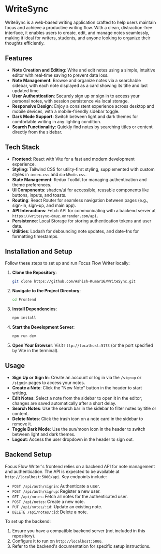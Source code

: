# WriteSync

WriteSync is a web-based writing application crafted to help users maintain focus and achieve a productive writing flow. With a clean, distraction-free interface, it enables users to create, edit, and manage notes seamlessly, making it ideal for writers, students, and anyone looking to organize their thoughts efficiently.

## Features

- **Note Creation and Editing**: Write and edit notes using a simple, intuitive editor with real-time saving to prevent data loss.
- **Note Management**: Browse and organize notes via a searchable sidebar, with each note displayed as a card showing its title and last updated time.
- **User Authentication**: Securely sign up or sign in to access your personal notes, with session persistence via local storage.
- **Responsive Design**: Enjoy a consistent experience across desktop and mobile devices, with a mobile-friendly sidebar toggle.
- **Dark Mode Support**: Switch between light and dark themes for comfortable writing in any lighting condition.
- **Search Functionality**: Quickly find notes by searching titles or content directly from the sidebar.

## Tech Stack

- **Frontend**: React with Vite for a fast and modern development experience.
- **Styling**: Tailwind CSS for utility-first styling, supplemented with custom styles in `index.css` and `darkMode.css`.
- **State Management**: Redux Toolkit for managing authentication and theme preferences.
- **UI Components**: [shadcn/ui](https://ui.shadcn.com/) for accessible, reusable components like buttons, inputs, and toasts.
- **Routing**: React Router for seamless navigation between pages (e.g., sign-in, sign-up, and main app).
- **API Interactions**: Fetch API for communicating with a backend server at `https://writesync-dmuz.onrender.com/api`.
- **Persistence**: Local Storage for storing authentication tokens and user data.
- **Utilities**: Lodash for debouncing note updates, and date-fns for formatting timestamps.

## Installation and Setup

Follow these steps to set up and run Focus Flow Writer locally:

1. **Clone the Repository**:
   ```bash
   git clone https://github.com/Ashish-Kumar16/WriteSync.git
   ```
2. **Navigate to the Project Directory**:
   ```bash
   cd Frontend
   ```
3. **Install Dependencies**:
   ```bash
   npm install
   ```
4. **Start the Development Server**:
   ```bash
   npm run dev
   ```
5. **Open Your Browser**: Visit `http://localhost:5173` (or the port specified by Vite in the terminal).


## Usage

- **Sign Up or Sign In**: Create an account or log in via the `/signup` or `/signin` pages to access your notes.
- **Create a Note**: Click the "New Note" button in the header to start writing.
- **Edit Notes**: Select a note from the sidebar to open it in the editor; changes are saved automatically after a short delay.
- **Search Notes**: Use the search bar in the sidebar to filter notes by title or content.
- **Delete Notes**: Click the trash icon on a note card in the sidebar to remove it.
- **Toggle Dark Mode**: Use the sun/moon icon in the header to switch between light and dark themes.
- **Logout**: Access the user dropdown in the header to sign out.


## Backend Setup

Focus Flow Writer's frontend relies on a backend API for note management and authentication. The API is expected to be available at `http://localhost:5000/api`. Key endpoints include:

- `POST /api/auth/signin`: Authenticate a user.
- `POST /api/auth/signup`: Register a new user.
- `GET /api/notes`: Fetch all notes for the authenticated user.
- `POST /api/notes`: Create a new note.
- `PUT /api/notes/:id`: Update an existing note.
- `DELETE /api/notes/:id`: Delete a note.

To set up the backend:
1. Ensure you have a compatible backend server (not included in this repository).
2. Configure it to run on `http://localhost:5000`.
3. Refer to the backend's documentation for specific setup instructions.

